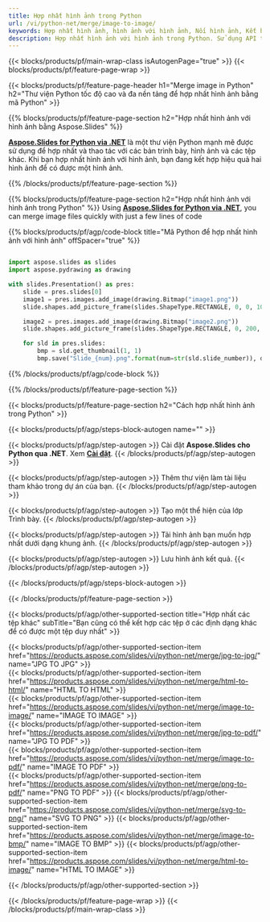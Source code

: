 ```yaml
---
title: Hợp nhất hình ảnh trong Python
url: /vi/python-net/merge/image-to-image/
keywords: Hợp nhất hình ảnh, hình ảnh với hình ảnh, Nối hình ảnh, Kết hợp hình ảnh, API Python, Thư viện Python
description: Hợp nhất hình ảnh với hình ảnh trong Python. Sử dụng API thư viện Python để kết hợp hình ảnh
---
```


{{< blocks/products/pf/main-wrap-class isAutogenPage="true" >}}
{{< blocks/products/pf/feature-page-wrap >}}

{{< blocks/products/pf/feature-page-header h1="Merge image in Python" h2="Thư viện Python tốc độ cao và đa nền tảng để hợp nhất hình ảnh bằng mã Python" >}}

{{% blocks/products/pf/feature-page-section h2="Hợp nhất hình ảnh với hình ảnh bằng Aspose.Slides" %}}

[**Aspose.Slides for Python via .NET**](https://products.aspose.com/slides/vi/python-net/) là một thư viện Python mạnh mẽ được sử dụng để hợp nhất và thao tác với các bản trình bày, hình ảnh và các tệp khác. Khi bạn hợp nhất hình ảnh với hình ảnh, bạn đang kết hợp hiệu quả hai hình ảnh để có được một hình ảnh.

{{% /blocks/products/pf/feature-page-section %}}




{{% blocks/products/pf/feature-page-section  h2="Hợp nhất hình ảnh với hình ảnh trong Python" %}}
Using [**Aspose.Slides for Python via .NET**](https://products.aspose.com/slides/vi/python-net/), you can merge image files quickly with just a few lines of code

{{% blocks/products/pf/agp/code-block title="Mã Python để hợp nhất hình ảnh với hình ảnh" offSpacer="true" %}}
```python

import aspose.slides as slides
import aspose.pydrawing as drawing

with slides.Presentation() as pres:
    slide = pres.slides[0]
    image1 = pres.images.add_image(drawing.Bitmap("image1.png"))
	slide.shapes.add_picture_frame(slides.ShapeType.RECTANGLE, 0, 0, 100, 100, image1)

    image2 = pres.images.add_image(drawing.Bitmap("image2.png"))
	slide.shapes.add_picture_frame(slides.ShapeType.RECTANGLE, 0, 200, 100, 100, image2)

    for sld in pres.slides:
        bmp = sld.get_thumbnail(1, 1)
        bmp.save("Slide_{num}.png".format(num=str(sld.slide_number)), drawing.imaging.ImageFormat.png)
```
{{% /blocks/products/pf/agp/code-block %}}

{{% /blocks/products/pf/feature-page-section %}}




{{< blocks/products/pf/feature-page-section  h2="Cách hợp nhất hình ảnh trong Python" >}}


{{< blocks/products/pf/agp/steps-block-autogen name="" >}}


{{< blocks/products/pf/agp/step-autogen >}}
Cài đặt **Aspose.Slides cho Python qua .NET**. Xem [**Cài đặt**](https://docs.aspose.com/slides/python-net/installation/).
{{< /blocks/products/pf/agp/step-autogen >}}

{{< blocks/products/pf/agp/step-autogen >}}
Thêm thư viện làm tài liệu tham khảo trong dự án của bạn.
{{< /blocks/products/pf/agp/step-autogen >}}

{{< blocks/products/pf/agp/step-autogen >}}
Tạo một thể hiện của lớp Trình bày.
{{< /blocks/products/pf/agp/step-autogen >}}

{{< blocks/products/pf/agp/step-autogen >}}
Tải hình ảnh bạn muốn hợp nhất dưới dạng khung ảnh.
{{< /blocks/products/pf/agp/step-autogen >}}

{{< blocks/products/pf/agp/step-autogen >}}
Lưu hình ảnh kết quả.
{{< /blocks/products/pf/agp/step-autogen >}}


{{< /blocks/products/pf/agp/steps-block-autogen >}}


{{< /blocks/products/pf/feature-page-section >}}




{{< blocks/products/pf/agp/other-supported-section title="Hợp nhất các tệp khác" subTitle="Bạn cũng có thể kết hợp các tệp ở các định dạng khác để có được một tệp duy nhất" >}}

{{< blocks/products/pf/agp/other-supported-section-item href="https://products.aspose.com/slides/vi/python-net/merge/jpg-to-jpg/" name="JPG TO JPG" >}}    
{{< blocks/products/pf/agp/other-supported-section-item href="https://products.aspose.com/slides/vi/python-net/merge/html-to-html/" name="HTML TO HTML" >}}  
{{< blocks/products/pf/agp/other-supported-section-item href="https://products.aspose.com/slides/vi/python-net/merge/image-to-image/" name="IMAGE TO IMAGE" >}}  
{{< blocks/products/pf/agp/other-supported-section-item href="https://products.aspose.com/slides/vi/python-net/merge/jpg-to-pdf/" name="JPG TO PDF" >}}  
{{< blocks/products/pf/agp/other-supported-section-item href="https://products.aspose.com/slides/vi/python-net/merge/image-to-pdf/" name="IMAGE TO PDF" >}}  
{{< blocks/products/pf/agp/other-supported-section-item href="https://products.aspose.com/slides/vi/python-net/merge/png-to-pdf/" name="PNG TO PDF" >}}
{{< blocks/products/pf/agp/other-supported-section-item href="https://products.aspose.com/slides/vi/python-net/merge/svg-to-png/" name="SVG TO PNG" >}} 
{{< blocks/products/pf/agp/other-supported-section-item href="https://products.aspose.com/slides/vi/python-net/merge/image-to-bmp/" name="IMAGE TO BMP" >}} 
{{< blocks/products/pf/agp/other-supported-section-item href="https://products.aspose.com/slides/vi/python-net/merge/html-to-image/" name="HTML TO IMAGE" >}}    
  


{{< /blocks/products/pf/agp/other-supported-section >}}

{{< /blocks/products/pf/feature-page-wrap >}}
{{< /blocks/products/pf/main-wrap-class >}}
